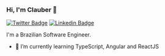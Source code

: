 ### Hi, I'm Clauber 👋

[![Twitter Badge](https://img.shields.io/badge/-Twitter-1ca0f1?style=flat-square&labelColor=1ca0f1&logo=twitter&logoColor=white&link=https://twitter.com/clauberhalic)](https://twitter.com/clauberhalic)
[![Linkedin Badge](https://img.shields.io/badge/-LinkedIn-blue?style=flat-square&logo=Linkedin&logoColor=white&link=https://www.linkedin.com/in/cstipkovic/)](https://www.linkedin.com/in/cstipkovic/)

I'm a Brazilian Software Engineer.

- 🌱 I’m currently learning TypeScript, Angular and ReactJS

